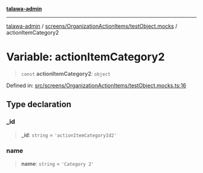 [**talawa-admin**](../../../../README.md)

***

[talawa-admin](../../../../modules.md) / [screens/OrganizationActionItems/testObject.mocks](../README.md) / actionItemCategory2

# Variable: actionItemCategory2

> `const` **actionItemCategory2**: `object`

Defined in: [src/screens/OrganizationActionItems/testObject.mocks.ts:16](https://github.com/bint-Eve/talawa-admin/blob/e05e1a03180dbbfc7ba850102958ea6b6cd4b01e/src/screens/OrganizationActionItems/testObject.mocks.ts#L16)

## Type declaration

### \_id

> **\_id**: `string` = `'actionItemCategoryId2'`

### name

> **name**: `string` = `'Category 2'`
